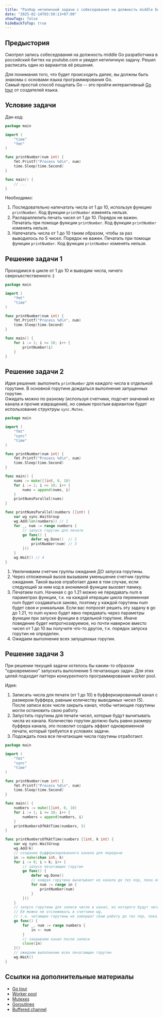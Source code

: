```yaml
---
title: "Разбор нетипичной задачи с собеседования на должность middle Go разработчика"
date: "2025-02-14T03:50:13+07:00"
showTags: false
hideBackToTop: true
---
```


## Предыстория

Смотрел запись собеседования на должность middle Go разработчика в российский бигтех на youtube.com и увидел нетипичную задачу. Решил расписать один из вариантов её решения.

Для понимания того, что будет происходить далее, вы должны быть знакомы с основами языка программирования Go.  
Самый простой способ пощупать Go -- это пройти интерактивный [Go tour](https://go.dev/tour/list) от создателей языка.

## Условие задачи

Дан код:

```go
package main

import (
    "time"
    "fmt"
)

func printNumber(num int) {
	fmt.Printf("Process %d\n", num)
	time.Sleep(time.Second)
}

func main() {
	// ...
}
```

Необходимо:
1. Последовательно напечатать числа от 1 до 10, используя функцию `printNumber`. Код функции `printNumber` изменять нельзя.
2. Распараллелить печать чисел от 1 до 10. Порядок не важен. Печатать при помощи функции `printNumber`. Код функции `printNumber` изменять нельзя.
3. Напечатать числа от 1 до 10 таким образом, чтобы за раз выводилось по 5 чисел. Порядок не важен. Печатать при помощи функции `printNumber`. Код функции `printNumber` изменять нельзя.

##  Решение задачи 1

Проходимся в цикле от 1 до 10 и выводим числа, ничего сверхъестественного :)

```go
package main

import (
	"fmt"
	"time"
)

func printNumber(num int) {
	fmt.Printf("Process %d\n", num)
	time.Sleep(time.Second)
}

func main() {
	for i := 1; i <= 10; i++ {
		printNumber(i)
	}
}
```

## Решение задачи 2

Идея решения: выполнить `printNumber` для каждого числа в отдельной горутине. В основной горутине дождаться выполнения запущенных горутин.  
Ожидать можно по разному (используя счетчики, подсчет значений из канала и прочие извращения), но самым простым вариантом будет использование структруы `sync.Mutex`.

```go
package main

import (
	"fmt"
	"sync"
	"time"
)

func printNumber(num int) {
	fmt.Printf("Process %d\n", num)
	time.Sleep(time.Second)
}

func main() {
	nums := make([]int, 0, 10)
	for i := 1; i <= 10; i++ {
		nums = append(nums, i)
	}
	printNumsParallel(nums)
}

func printNumsParallel(numbers []int) {
	var wg sync.WaitGroup
	wg.Add(len(numbers)) // 1
	for _, num := range numbers {
		// запуск горутин для печати
		go func() {
			defer wg.Done()  // 2
			printNumber(num) // 3
		}()
	}
	wg.Wait() // 4
}
```
1. Увеличиваем счетчик группы ожидания ДО запуска горутины.
2. Через отложенный вызов вызываем уменьшение счетчик группы ожидания. Такой вызов отработает даже в том случае, если следующий за ним код в анонимной функции вызовет панику.
3. Печатаем num. Начиная с go 1.21 можно не передавать num в параметрах функции, т.к. на каждой итерации цикла переменная num будет создаваться заново, поэтому у каждой горутины num будет своя и уникальная. Если вас попросят решить эту задачу в go до 1.21, то num нужно будет явно передавать через параметры функции при запуске функции в отдельной горутине. Иначе поведение будет непрогнозируемое, но почти наверное вместо чисел от 1 до 10 вы получите что-то другое, т.к. порядок запуска горутин не определен.
4. Ожидаем выполнение всех запущенных горутин.

## Решение задачи 3

При решении текущей задачи хотелось бы каким-то образом "одновременно" запускать выполнение 5 печатающих задач.
Для этих целей подходит паттерн конкурентного программирования worker pool.

Идея: 
1. Записать числа для печати (от 1 до 10) в буфферизированный канал с размером буффера, равным количеству выводимых чисел (5). После записи всех числе закрыть канал, чтобы читающие горутины могли остановить свою работу.
2. Запустить горутины для печати чисел, которые будут вычитывать числа из канала. Количество горутин должно быть равно размеру буффера канала, это позволит создать эффект одновременной печати, который требуется в условиях задачи.
3. Подождать пока все печатающие числа горутины отработают. 

```go
package main

import (
	"fmt"
	"sync"
	"time"
)

func printNumber(num int) {
	fmt.Printf("Process %d\n", num)
	time.Sleep(time.Second)
}

func main() {
	numbers := make([]int, 0, 10)
	for i := 1; i <= 10; i++ {
		numbers = append(numbers, i)
	}
	printNumbersOfKAtTime(numbers, 5)
}

func printNumbersOfKAtTime(numbers []int, k int) {
	var wg sync.WaitGroup
	wg.Add(k)
	// создание буфферизированного канала для передачи
	in := make(chan int, k)
	for i := 0; i < k; i++ {
		// запуск печатающих горутин
		go func() {
			defer wg.Done()
			// каждая горутина вычитывает из канала до тез пор, пока он не будет закрыт
			for num := range in {
				printNumber(num)
			}
		}()
	}
	// запуск горутины для записи числе в канал, из которого будут читать печатающие горутины.
	// Её можно не отслеживать в счетчике wg,
	// т.к. читающие горутины не завершат свою работу до тех пор, пока не отработает эта.
	go func() {
		for _, num := range numbers {
			in <- num
		}
		// закрываем канал после записи
		close(in)
	}()
	// ожидаем выполнение всех печатающих горутин
	wg.Wait()
}
```

## Ссылки на дополнительные материалы

-  [Go tour](https://go.dev/tour/list)
-  [Worker pool](https://gobyexample.com/worker-pools)
-  [Mutexes](https://gobyexample.com/mutexes)
-  [Goroutines](https://gobyexample.com/goroutines)
-  [Buffered channel ](https://gobyexample.com/channel-buffering)
